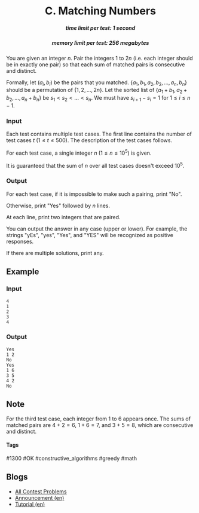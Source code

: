 <h1 style='text-align: center;'> C. Matching Numbers</h1>

<h5 style='text-align: center;'>time limit per test: 1 second</h5>
<h5 style='text-align: center;'>memory limit per test: 256 megabytes</h5>

You are given an integer $n$. Pair the integers $1$ to $2n$ (i.e. each integer should be in exactly one pair) so that each sum of matched pairs is consecutive and distinct. 

Formally, let $(a_i, b_i)$ be the pairs that you matched. $\{a_1, b_1, a_2, b_2, \ldots, a_n, b_n\}$ should be a permutation of $\{1, 2, \ldots, 2n\}$. Let the sorted list of $\{a_1+b_1, a_2+b_2, \ldots, a_n+b_n\}$ be $s_1 < s_2 < \ldots < s_n$. We must have $s_{i+1}-s_i = 1$ for $1 \le i \le n - 1$.

### Input

Each test contains multiple test cases. The first line contains the number of test cases $t$ ($1 \le t \le 500$). The description of the test cases follows.

For each test case, a single integer $n$ ($1 \leq n \leq 10^5$) is given.

It is guaranteed that the sum of $n$ over all test cases doesn't exceed $10^5$.

### Output

For each test case, if it is impossible to make such a pairing, print "No".

Otherwise, print "Yes" followed by $n$ lines.

At each line, print two integers that are paired.

You can output the answer in any case (upper or lower). For example, the strings "yEs", "yes", "Yes", and "YES" will be recognized as positive responses.

If there are multiple solutions, print any.

## Example

### Input


```text
4
1
2
3
4
```
### Output


```text
Yes
1 2
No
Yes
1 6
3 5
4 2
No
```
## Note

For the third test case, each integer from $1$ to $6$ appears once. The sums of matched pairs are $4+2=6$, $1+6=7$, and $3+5=8$, which are consecutive and distinct.



#### Tags 

#1300 #OK #constructive_algorithms #greedy #math 

## Blogs
- [All Contest Problems](../Codeforces_Round_851_(Div._2).md)
- [Announcement (en)](../blogs/Announcement_(en).md)
- [Tutorial (en)](../blogs/Tutorial_(en).md)
